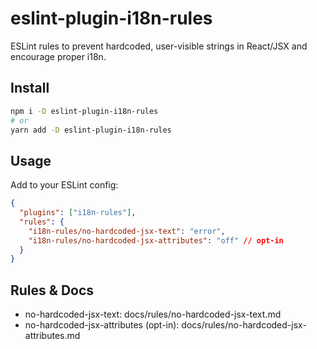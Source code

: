 # eslint-plugin-i18n-rules

ESLint rules to prevent hardcoded, user-visible strings in React/JSX and encourage proper i18n.

## Install
```bash
npm i -D eslint-plugin-i18n-rules
# or
yarn add -D eslint-plugin-i18n-rules
```

## Usage
Add to your ESLint config:
```json
{
  "plugins": ["i18n-rules"],
  "rules": {
    "i18n-rules/no-hardcoded-jsx-text": "error",
    "i18n-rules/no-hardcoded-jsx-attributes": "off" // opt-in
  }
}
```

## Rules & Docs
- no-hardcoded-jsx-text: docs/rules/no-hardcoded-jsx-text.md
- no-hardcoded-jsx-attributes (opt-in): docs/rules/no-hardcoded-jsx-attributes.md
